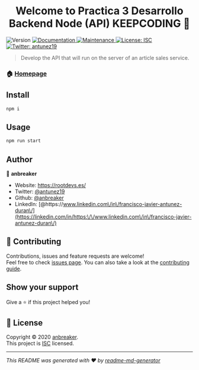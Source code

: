 <h1 align="center">Welcome to Practica 3 Desarrollo Backend Node (API) KEEPCODING 👋</h1>
<p>
  <img alt="Version" src="https://img.shields.io/badge/version-1.0.0-blue.svg?cacheSeconds=2592000" />
  <a href="https://github.com/anbreaker/practica3DesarrolloBackendNode#readme" target="_blank">
    <img alt="Documentation" src="https://img.shields.io/badge/documentation-yes-brightgreen.svg" />
  </a>
  <a href="https://github.com/anbreaker/practica3DesarrolloBackendNode/graphs/commit-activity" target="_blank">
    <img alt="Maintenance" src="https://img.shields.io/badge/Maintained%3F-yes-green.svg" />
  </a>
  <a href="https://github.com/anbreaker/practica3DesarrolloBackendNode/blob/master/LICENSE" target="_blank">
    <img alt="License: ISC" src="https://img.shields.io/github/license/anbreaker/Practica 3 Desarrollo Backend Node (API) KEEPCODING" />
  </a>
  <a href="https://twitter.com/antunez19" target="_blank">
    <img alt="Twitter: antunez19" src="https://img.shields.io/twitter/follow/antunez19.svg?style=social" />
  </a>
</p>

> Develop the API that will run on the server of an article sales service.

### 🏠 [Homepage](https://github.com/anbreaker/practica3DesarrolloBackendNode#readme)

## Install

```sh
npm i
```

## Usage

```sh
npm run start
```

## Author

👤 **anbreaker**

* Website: https://rootdevs.es/
* Twitter: [@antunez19](https://twitter.com/antunez19)
* Github: [@anbreaker](https://github.com/anbreaker)
* LinkedIn: [@https:\/\/www.linkedin.com\/in\/francisco-javier-antunez-duran\/](https://linkedin.com/in/https:\/\/www.linkedin.com\/in\/francisco-javier-antunez-duran\/)

## 🤝 Contributing

Contributions, issues and feature requests are welcome!<br />Feel free to check [issues page](https://github.com/anbreaker/practica3DesarrolloBackendNode/issues). You can also take a look at the [contributing guide](https://github.com/anbreaker/practica3DesarrolloBackendNode/blob/master/CONTRIBUTING.md).

## Show your support

Give a ⭐️ if this project helped you!

## 📝 License

Copyright © 2020 [anbreaker](https://github.com/anbreaker).<br />
This project is [ISC](https://github.com/anbreaker/practica3DesarrolloBackendNode/blob/master/LICENSE) licensed.

***
_This README was generated with ❤️ by [readme-md-generator](https://github.com/kefranabg/readme-md-generator)_